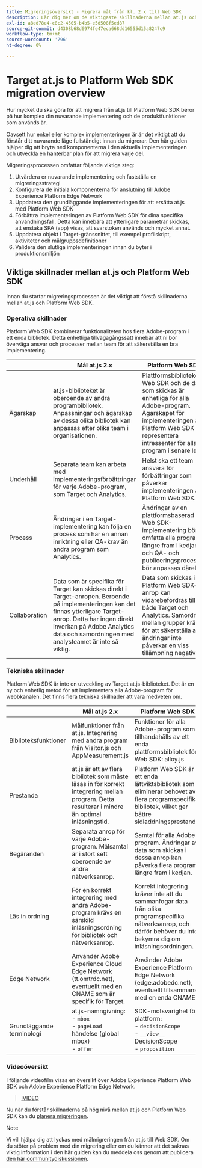```yaml
---
title: Migreringsöversikt - Migrera mål från kl. 2.x till Web SDK
description: Lär dig mer om de viktigaste skillnaderna mellan at.js och Platform Web SDK och hur du planerar din migrering.
exl-id: a8ed78e4-c8c2-4505-b4b5-e5d508f5ed87
source-git-commit: d4308b68d6974fe47eca668dd16555d15a8247c9
workflow-type: tm+mt
source-wordcount: '796'
ht-degree: 0%

---
```


# Target at.js to Platform Web SDK migration overview

Hur mycket du ska göra för att migrera från at.js till Platform Web SDK beror på hur komplex din nuvarande implementering och de produktfunktioner som används är.

Oavsett hur enkel eller komplex implementeringen är är det viktigt att du förstår ditt nuvarande läge fullständigt innan du migrerar. Den här guiden hjälper dig att bryta ned komponenterna i den aktuella implementeringen och utveckla en hanterbar plan för att migrera varje del.

Migreringsprocessen omfattar följande viktiga steg:

1. Utvärdera er nuvarande implementering och fastställa en migreringsstrategi
1. Konfigurera de initiala komponenterna för anslutning till Adobe Experience Platform Edge Network
1. Uppdatera den grundläggande implementeringen för att ersätta at.js med Platform Web SDK
1. Förbättra implementeringen av Platform Web SDK för dina specifika användningsfall. Detta kan innebära att ytterligare parametrar skickas, att enstaka SPA (app) visas, att svarstoken används och mycket annat.
1. Uppdatera objekt i Target-gränssnittet, till exempel profilskript, aktiviteter och målgruppsdefinitioner
1. Validera den slutliga implementeringen innan du byter i produktionsmiljön

## Viktiga skillnader mellan at.js och Platform Web SDK

Innan du startar migreringsprocessen är det viktigt att förstå skillnaderna mellan at.js och Platform Web SDK.

### Operativa skillnader

Platform Web SDK kombinerar funktionaliteten hos flera Adobe-program i ett enda bibliotek. Detta enhetliga tillvägagångssätt innebär att ni bör överväga ansvar och processer mellan team för att säkerställa en bra implementering.

| | Mål at.js 2.x | Platform Web SDK |
|---|---|---|
| Ägarskap | at.js-biblioteket är oberoende av andra programbibliotek. Anpassningar och ägarskap av dessa olika bibliotek kan anpassas efter olika team i organisationen. | Plattformsbiblioteket Web SDK och de data som skickas är enhetliga för alla Adobe-program. Ägarskapet för implementeringen av Platform Web SDK bör representera intressenter för alla program i senare led. |
| Underhåll | Separata team kan arbeta med implementeringsförbättringar för varje Adobe-program, som Target och Analytics. | Helst ska ett team ansvara för förbättringar som påverkar implementeringen av Platform Web SDK. |
| Process | Ändringar i en Target-implementering kan följa en process som har en annan inriktning eller QA-krav än andra program som Analytics. | Ändringar av en plattformsbaserad Web SDK-implementering bör omfatta alla program längre fram i kedjan, och QA- och publiceringsprocessen bör anpassas därefter. |
| Collaboration | Data som är specifika för Target kan skickas direkt i Target-anropen. Beroende på implementeringen kan det finnas ytterligare Target-anrop. Detta har ingen direkt inverkan på Adobe Analytics data och samordningen med analysteamet är inte så viktig. | Data som skickas i Platform Web SDK-anrop kan vidarebefordras till både Target och Analytics. Samordning mellan grupper krävs för att säkerställa att ändringar inte påverkar en viss tillämpning negativt. |

### Tekniska skillnader

Platform Web SDK är inte en utveckling av Target at.js-biblioteket. Det är en ny och enhetlig metod för att implementera alla Adobe-program för webbkanalen. Det finns flera tekniska skillnader att vara medveten om.

| | Mål at.js 2.x | Platform Web SDK |
|---|---|---|
| Biblioteksfunktioner | Målfunktioner från at.js. Integrering med andra program från Visitor.js och AppMeasurement.js | Funktioner för alla Adobe-program som tillhandahålls av ett enda plattformsbibliotek för Web SDK: alloy.js |
| Prestanda | at.js är ett av flera bibliotek som måste läsas in för korrekt integrering mellan program. Detta resulterar i mindre än optimal inläsningstid. | Platform Web SDK är ett enda lättviktsbibliotek som eliminerar behovet av flera programspecifika bibliotek, vilket ger bättre sidladdningsprestanda. |
| Begäranden | Separata anrop för varje Adobe-program. Målsamtal är i stort sett oberoende av andra nätverksanrop. | Samtal för alla Adobe-program. Ändringar av data som skickas i dessa anrop kan påverka flera program längre fram i kedjan. |
| Läs in ordning | För en korrekt integrering med andra Adobe-program krävs en särskild inläsningsordning för bibliotek och nätverksanrop. | Korrekt integrering kräver inte att du sammanfogar data från olika programspecifika nätverksanrop, och därför behöver du inte bekymra dig om inläsningsordningen. |
| Edge Network | Använder Adobe Experience Cloud Edge Network (tt.omtrdc.net), eventuellt med en CNAME som är specifik för Target. | Använder Adobe Experience Platform Edge Network (edge.adobedc.net), eventuellt tillsammans med en enda CNAME. |
| Grundläggande terminologi | at.js-namngivning: <br> - `mbox` <br> - `pageLoad` händelse (global mbox) <br> - `offer` | SDK-motsvarighet för plattform: <br> - `decisionScope` <br> - `__view__` DecisionScope <br> - `proposition` |

### Videoöversikt

I följande videofilm visas en översikt över Adobe Experience Platform Web SDK och Adobe Experience Platform Edge Network.

>[!VIDEO](https://video.tv.adobe.com/v/34141/?learn=on)

Nu när du förstår skillnaderna på hög nivå mellan at.js och Platform Web SDK kan du [planera migreringen](plan-migration.md).

>[!NOTE]
>
>Vi vill hjälpa dig att lyckas med målmigreringen från at.js till Web SDK. Om du stöter på problem med din migrering eller om du känner att det saknas viktig information i den här guiden kan du meddela oss genom att publicera [den här communitydiskussionen](https://experienceleaguecommunities.adobe.com/t5/adobe-experience-platform-data/tutorial-discussion-migrate-target-from-at-js-to-web-sdk/m-p/575587#M463).
